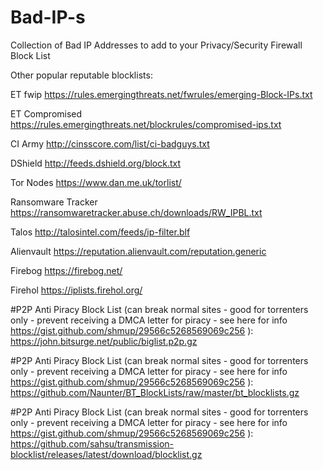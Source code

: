 # Bad-IP-s
Collection of Bad IP Addresses to add to your Privacy/Security Firewall Block List

Other popular reputable blocklists:

ET fwip
https://rules.emergingthreats.net/fwrules/emerging-Block-IPs.txt

ET Compromised
https://rules.emergingthreats.net/blockrules/compromised-ips.txt

CI Army
http://cinsscore.com/list/ci-badguys.txt

DShield
http://feeds.dshield.org/block.txt

Tor Nodes
https://www.dan.me.uk/torlist/

Ransomware Tracker
https://ransomwaretracker.abuse.ch/downloads/RW_IPBL.txt

Talos
http://talosintel.com/feeds/ip-filter.blf

Alienvault
https://reputation.alienvault.com/reputation.generic

Firebog
https://firebog.net/

Firehol
https://iplists.firehol.org/

#P2P Anti Piracy Block List (can break normal sites - good for torrenters only - prevent receiving a DMCA letter for piracy - see here for info https://gist.github.com/shmup/29566c5268569069c256 ): 
https://john.bitsurge.net/public/biglist.p2p.gz

#P2P Anti Piracy Block List (can break normal sites - good for torrenters only - prevent receiving a DMCA letter for piracy - see here for info https://gist.github.com/shmup/29566c5268569069c256 ): 
https://github.com/Naunter/BT_BlockLists/raw/master/bt_blocklists.gz

#P2P Anti Piracy Block List (can break normal sites - good for torrenters only - prevent receiving a DMCA letter for piracy - see here for info https://gist.github.com/shmup/29566c5268569069c256 ): 
https://github.com/sahsu/transmission-blocklist/releases/latest/download/blocklist.gz
